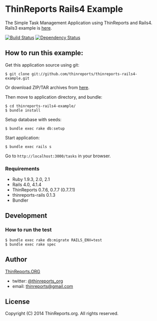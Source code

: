 # ThinReports Rails4 Example

The Simple Task Management Application using ThinReports and Rails4. 
Rails3 example is [here](https://github.com/thinreports/thinreports-rails3-example).

[![Build Status](https://travis-ci.org/thinreports/thinreports-rails4-example.png)](https://travis-ci.org/thinreports/thinreports-rails4-example)
[![Dependency Status](https://gemnasium.com/thinreports/thinreports-rails4-example.png)](https://gemnasium.com/thinreports/thinreports-rails4-example)

## How to run this example:

Get this application source using git:

    $ git clone git://github.com/thinreports/thinreports-rails4-example.git

Or download ZIP/TAR archives from [here](https://github.com/thinreports/thinreports-rails4-example/archive/master.zip).

Then move to application directory, and bundle:

    $ cd thinreports-rails4-example/
    $ bundle install

Setup database with seeds:

    $ bundle exec rake db:setup

Start application:

    $ bundle exec rails s

Go to `http://localhost:3000/tasks` in your browser.

### Requirements

* Ruby 1.9.3, 2.0, 2.1
* Rails 4.0, 4.1.4
* ThinReports 0.7.6, 0.7.7 (0.7.7.1)
* thinreports-rails 0.1.3
* Bundler

## Development

### How to run the test

    $ bundle exec rake db:migrate RAILS_ENV=test
    $ bundle exec rake spec

## Author

[ThinReports.ORG](http://www.thinreports.org)

* twitter: [@thinreports_org](https://twitter.com/thinreports_org)
* email: [thinreports@gmail.com](mailto:thinreports@gmail.com)

## License

Copyright (C) 2014 ThinReports.org. All rights reserved.
